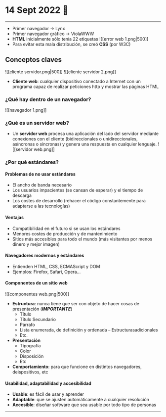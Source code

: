 # 14 Sept 2022 🦂
---
- Primer navegador -> Lynx
- Primer navegador gráfico -> ViolaWWW
- **HTML** inicialmente sólo tenía 22 etiquetas
![[error web 1.png|500]]
- Para evitar esta mala distribución, se creó **CSS** (por W3C)

## Conceptos claves
![[cliente servidor.png|500]]
![[cliente servidor 2.png]]

- **Cliente web**: cualquier dispositivo conectado a Internet con un programa capaz de realizar peticiones http  y mostrar las páginas HTML

### ¿Qué hay dentro de un navegador?
![[navegador 1.png]]

### ¿Qué es un servidor web?
- Un **servidor web** procesa una aplicación del lado del servidor mediante conexiones con el cliente (bidireccionales o unidireccionales, asíncronas o síncronas) y genera una respuesta en cualquier lenguaje.
![[servidor web.png]]

### ¿Por qué estándares?
#### Problemas de no usar estándares
- El ancho de banda necesario
- Los usuarios impacientes (se cansan de esperar) y el tiempo de descarga
- Los costes de desarrollo (rehacer el código constantemente para adaptarse a las tecnologías)

#### Ventajas
- Compatibilidad en el futuro si se usan los estándares
- Menores costes de producción y de mantenimiento 
- Sitios más accesibles para todo el mundo (más visitantes por menos dinero y mejor imagen)

#### Navegadores modernos y estándares
- Entienden HTML, CSS, ECMAScript y DOM
- Ejemplos: Firefox, Safari, Opera...

#### Componentes de un sitio web
![[componentes web.png|500]]
- **Estructura**: nunca tiene que ser con objeto de hacer cosas de presentación (***IMPORTANTE***)
	- Título  
	- Título Secundario  
	- Párrafo  
    - Lista enumerada, de definición y ordenada – Estructurasadicionales  
	- Etc.
- **Presentación**
	- Tipografía
	- Color
	- Disposición
	- Etc
- **Comportamiento**: para que funcione en distintos navegadores, deispositivos, etc

#### Usabilidad, adaptabilidad y accesibilidad
- **Usable**: es fácil de usar y aprender
- **Adaptable**: que se ajusten automáticamente a cualquier resolución
- **Accesible**: diseñar software que sea usable por todo tipo de personas

---